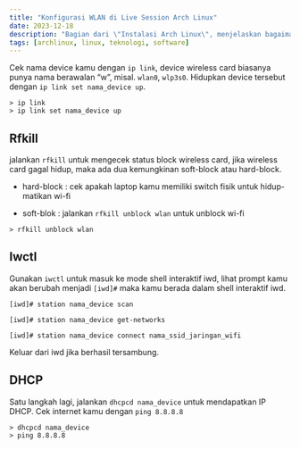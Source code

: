 ```yaml
---
title: "Konfigurasi WLAN di Live Session Arch Linux"
date: 2023-12-18
description: "Bagian dari \"Instalasi Arch Linux\", menjelaskan bagaimana cara terhubung ke internet melalui Wi-Fi di Live Session Arch Linux."
tags: [archlinux, linux, teknologi, software]
---
```


Cek nama device kamu dengan `ip link`, device wireless card biasanya punya nama berawalan “w”, misal. `wlan0`, `wlp3s0`. Hidupkan device tersebut dengan `ip link set nama_device up`.

```plain
> ip link
> ip link set nama_device up
```

## Rfkill

jalankan `rfkill` untuk mengecek status block wireless card, jika wireless card gagal hidup, maka ada dua kemungkinan soft-block atau hard-block.

- hard-block : cek apakah laptop kamu memiliki switch fisik untuk hidup-matikan wi-fi

- soft-blok : jalankan `rfkill unblock wlan` untuk unblock wi-fi
```plain
> rfkill unblock wlan
```

## Iwctl

Gunakan `iwctl` untuk masuk ke mode shell interaktif iwd, lihat prompt kamu akan berubah menjadi `[iwd]#` maka kamu berada dalam shell interaktif iwd.

```plain
[iwd]# station nama_device scan

[iwd]# station nama_device get-networks

[iwd]# station nama_device connect nama_ssid_jaringan_wifi
```
Keluar dari iwd jika berhasil tersambung.

## DHCP

Satu langkah lagi, jalankan `dhcpcd nama_device` untuk mendapatkan IP DHCP. Cek internet kamu dengan `ping 8.8.8.8`

```plain
> dhcpcd nama_device
> ping 8.8.8.8
```